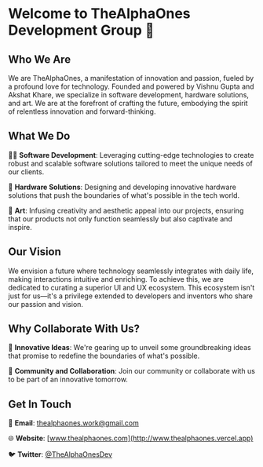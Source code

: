 
# Welcome to TheAlphaOnes Development Group 👋

## Who We Are

We are TheAlphaOnes, a manifestation of innovation and passion, fueled by a profound love for technology. Founded and powered by Vishnu Gupta and Akshat Khare, we specialize in software development, hardware solutions, and art. We are at the forefront of crafting the future, embodying the spirit of relentless innovation and forward-thinking.

## What We Do

👨‍💻 **Software Development**: Leveraging cutting-edge technologies to create robust and scalable software solutions tailored to meet the unique needs of our clients.

🔧 **Hardware Solutions**: Designing and developing innovative hardware solutions that push the boundaries of what's possible in the tech world.

🎨 **Art**: Infusing creativity and aesthetic appeal into our projects, ensuring that our products not only function seamlessly but also captivate and inspire.

## Our Vision

We envision a future where technology seamlessly integrates with daily life, making interactions intuitive and enriching. To achieve this, we are dedicated to curating a superior UI and UX ecosystem. This ecosystem isn't just for us—it's a privilege extended to developers and inventors who share our passion and vision.

## Why Collaborate With Us?

🚀 **Innovative Ideas**: We're gearing up to unveil some groundbreaking ideas that promise to redefine the boundaries of what's possible.

🤝 **Community and Collaboration**: Join our community or collaborate with us to be part of an innovative tomorrow.

## Get In Touch

📧 **Email**: [thealphaones.work@gmail.com](mailto:contact@thealphaones.com)

🌐 **Website**: [www.thealphaones.com](http://www.thealphaones.vercel.app)

🐦 **Twitter**: [@TheAlphaOnesDev](https://twitter.com/TheAlphaOnesDev)



